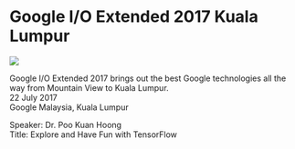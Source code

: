 # Google I/O Extended 2017 Kuala Lumpur 

![](https://ioxkl17.firebaseapp.com/images/iohashtag.svg)
<br/>


Google I/O Extended 2017 brings out the best Google technologies all the way from Mountain View to Kuala Lumpur.<br/>
22 July 2017<br/>
Google Malaysia, Kuala Lumpur<br/>

Speaker: Dr. Poo Kuan Hoong<br/>
Title: Explore and Have Fun with TensorFlow
